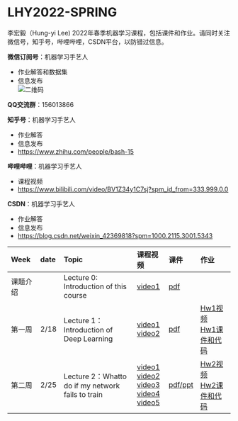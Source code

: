 # LHY2022-SPRING
李宏毅（Hung-yi Lee) 2022年春季机器学习课程，包括课件和作业。请同时关注微信号，知乎号，哔哩哔哩，CSDN平台，以防错过信息。

**微信订阅号**：机器学习手艺人  
 * 作业解答和数据集
 * 信息发布  
![二维码](https://user-images.githubusercontent.com/13679904/153817467-434bc321-e6c2-471a-9a99-29e728fd5740.jpg)

**QQ交流群**：156013866

**知乎号**：机器学习手艺人  
 * 作业解答
 * 信息发布
 * https://www.zhihu.com/people/bash-15

**哔哩哔哩**：机器学习手艺人  
 * 课程视频
 * https://www.bilibili.com/video/BV1Z34y1C7sj?spm_id_from=333.999.0.0

**CSDN**：机器学习手艺人  
 * 作业解答
 * 信息发布
 * https://blog.csdn.net/weixin_42369818?spm=1000.2115.3001.5343


|Week|date|Topic|课程视频|课件|作业|
|:--|:--|:--|:--|:--|:--|
|课题介绍| |Lecture 0: Introduction of this course | [video1](https://www.bilibili.com/video/BV1Z34y1C7sj?p=1)|[pdf](Lecture0)|
|第一周|2/18|Lecture 1：Introduction of <br> Deep Learning |[video1](https://www.bilibili.com/video/BV1Z34y1C7sj?p=2) <br> [video2](https://www.bilibili.com/video/BV1Z34y1C7sj?p=3)|[pdf](Lecture1)|[Hw1视频](https://www.bilibili.com/video/BV1Z34y1C7sj?p=4) <br> [Hw1课件和代码](Hw1)|
|第二周|2/25|Lecture 2：Whatto do if my network <br>fails to train |[video1](https://www.bilibili.com/video/BV1Z34y1C7sj?p=8) <br> [video2](https://www.bilibili.com/video/BV1Z34y1C7sj?p=9) <br> [video3](https://www.bilibili.com/video/BV1Z34y1C7sj?p=10) <br> [video4](https://www.bilibili.com/video/BV1Z34y1C7sj?p=11) <br> [video5](https://www.bilibili.com/video/BV1Z34y1C7sj?p=12)|[pdf/ppt](Lecture2)|[Hw2视频](https://www.bilibili.com/video/BV1Z34y1C7sj?p=18) <br> [Hw2课件和代码](Hw1)|
